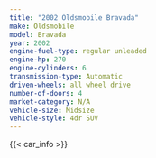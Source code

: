 ```yaml
---
title: "2002 Oldsmobile Bravada"
make: Oldsmobile
model: Bravada
year: 2002
engine-fuel-type: regular unleaded
engine-hp: 270
engine-cylinders: 6
transmission-type: Automatic
driven-wheels: all wheel drive
number-of-doors: 4
market-category: N/A
vehicle-size: Midsize
vehicle-style: 4dr SUV
---
```


{{< car_info >}}
